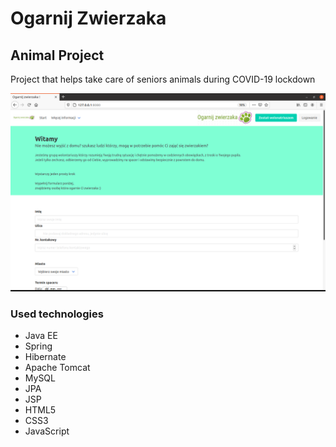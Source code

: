 # Ogarnij Zwierzaka
## Animal Project
Project that helps take care of seniors animals during COVID-19 lockdown

![welcome](src/main/webapp/resources/readMeIMG/Weclome.png)
### Used technologies 
* Java EE
* Spring
* Hibernate
* Apache Tomcat
* MySQL
* JPA
* JSP
* HTML5
* CSS3
* JavaScript

